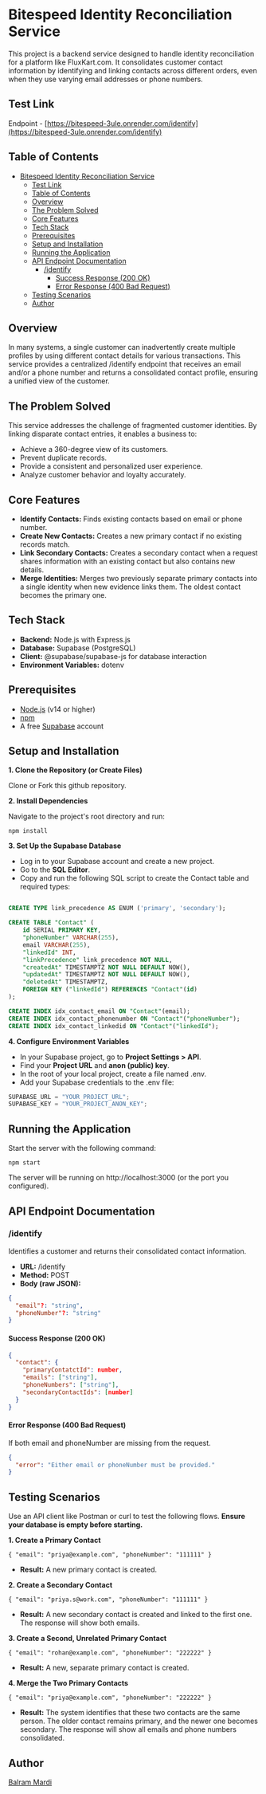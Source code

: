 # Bitespeed Identity Reconciliation Service

This project is a backend service designed to handle identity reconciliation for a platform like FluxKart.com. It consolidates customer contact information by identifying and linking contacts across different orders, even when they use varying email addresses or phone numbers.

## Test Link

Endpoint - [https://bitespeed-3ule.onrender.com/identify](https://bitespeed-3ule.onrender.com/identify)

## Table of Contents

- [Bitespeed Identity Reconciliation Service](#bitespeed-identity-reconciliation-service)
  - [Test Link](#test-link)
  - [Table of Contents](#table-of-contents)
  - [Overview](#overview)
  - [The Problem Solved](#the-problem-solved)
  - [Core Features](#core-features)
  - [Tech Stack](#tech-stack)
  - [Prerequisites](#prerequisites)
  - [Setup and Installation](#setup-and-installation)
  - [Running the Application](#running-the-application)
  - [API Endpoint Documentation](#api-endpoint-documentation)
    - [/identify](#identify)
      - [Success Response (200 OK)](#success-response-200-ok)
      - [Error Response (400 Bad Request)](#error-response-400-bad-request)
  - [Testing Scenarios](#testing-scenarios)
  - [Author](#author)

## Overview

In many systems, a single customer can inadvertently create multiple profiles by using different contact details for various transactions. This service provides a centralized /identify endpoint that receives an email and/or a phone number and returns a consolidated contact profile, ensuring a unified view of the customer.

## The Problem Solved

This service addresses the challenge of fragmented customer identities. By linking disparate contact entries, it enables a business to:

- Achieve a 360-degree view of its customers.
- Prevent duplicate records.
- Provide a consistent and personalized user experience.
- Analyze customer behavior and loyalty accurately.

## Core Features

- **Identify Contacts:** Finds existing contacts based on email or phone number.
- **Create New Contacts:** Creates a new primary contact if no existing records match.
- **Link Secondary Contacts:** Creates a secondary contact when a request shares information with an existing contact but also contains new details.
- **Merge Identities:** Merges two previously separate primary contacts into a single identity when new evidence links them. The oldest contact becomes the primary one.

## Tech Stack

- **Backend:** Node.js with Express.js
- **Database:** Supabase (PostgreSQL)
- **Client:** @supabase/supabase-js for database interaction
- **Environment Variables:** dotenv

## Prerequisites

- [Node.js](https://nodejs.org/) (v14 or higher)
- [npm](https://www.npmjs.com/)
- A free [Supabase](https://supabase.com/) account

## Setup and Installation

**1\. Clone the Repository (or Create Files)**

Clone or Fork this github repository.

**2\. Install Dependencies**

Navigate to the project's root directory and run:

`npm install`

**3\. Set Up the Supabase Database**

- Log in to your Supabase account and create a new project.
- Go to the **SQL Editor**.
- Copy and run the following SQL script to create the Contact table and required types:

```sql

CREATE TYPE link_precedence AS ENUM ('primary', 'secondary');

CREATE TABLE "Contact" (
    id SERIAL PRIMARY KEY,
    "phoneNumber" VARCHAR(255),
    email VARCHAR(255),
    "linkedId" INT,
    "linkPrecedence" link_precedence NOT NULL,
    "createdAt" TIMESTAMPTZ NOT NULL DEFAULT NOW(),
    "updatedAt" TIMESTAMPTZ NOT NULL DEFAULT NOW(),
    "deletedAt" TIMESTAMPTZ,
    FOREIGN KEY ("linkedId") REFERENCES "Contact"(id)
);

CREATE INDEX idx_contact_email ON "Contact"(email);
CREATE INDEX idx_contact_phonenumber ON "Contact"("phoneNumber");
CREATE INDEX idx_contact_linkedid ON "Contact"("linkedId");
```

**4\. Configure Environment Variables**

- In your Supabase project, go to **Project Settings > API**.
- Find your **Project URL** and **anon (public) key**.
- In the root of your local project, create a file named .env.
- Add your Supabase credentials to the .env file:

```js
SUPABASE_URL = "YOUR_PROJECT_URL";
SUPABASE_KEY = "YOUR_PROJECT_ANON_KEY";
```

## Running the Application

Start the server with the following command:

`npm start`

The server will be running on http://localhost:3000 (or the port you configured).

## API Endpoint Documentation

### /identify

Identifies a customer and returns their consolidated contact information.

- **URL:** /identify
- **Method:** POST
- **Body (raw JSON):**

```json
{
  "email"?: "string",
  "phoneNumber"?: "string"
}
```

#### Success Response (200 OK)

```json
{
  "contact": {
    "primaryContatctId": number,
    "emails": ["string"],
    "phoneNumbers": ["string"],
    "secondaryContactIds": [number]
  }
}
```

#### Error Response (400 Bad Request)

If both email and phoneNumber are missing from the request.

```json
{
  "error": "Either email or phoneNumber must be provided."
}
```

## Testing Scenarios

Use an API client like Postman or curl to test the following flows. **Ensure your database is empty before starting.**

**1\. Create a Primary Contact**

```
{ "email": "priya@example.com", "phoneNumber": "111111" }
```

- **Result:** A new primary contact is created.

**2\. Create a Secondary Contact**

```
{ "email": "priya.s@work.com", "phoneNumber": "111111" }
```

- **Result:** A new secondary contact is created and linked to the first one. The response will show both emails.

**3\. Create a Second, Unrelated Primary Contact**

```
{ "email": "rohan@example.com", "phoneNumber": "222222" }
```

- **Result:** A new, separate primary contact is created.

**4\. Merge the Two Primary Contacts**

```
{ "email": "priya@example.com", "phoneNumber": "222222" }
```

- **Result:** The system identifies that these two contacts are the same person. The older contact remains primary, and the newer one becomes secondary. The response will show all emails and phone numbers consolidated.

## Author

[Balram Mardi](https://github.com/BalramMardi)
